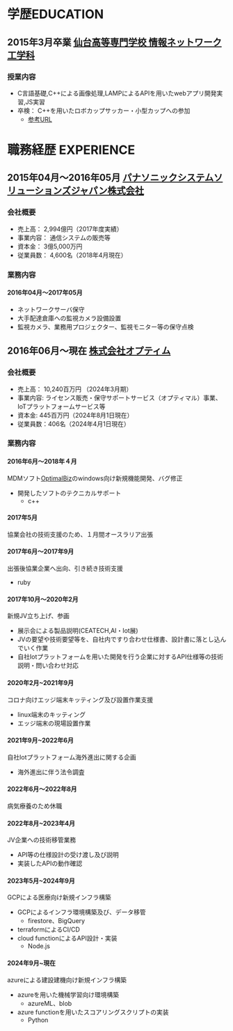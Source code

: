 # 学歴EDUCATION
## 2015年3月卒業   [仙台高等専門学校 情報ネットワーク工学科](https://www.sendai-nct.ac.jp/)
### 授業内容
  * C言語基礎,C++による画像処理,LAMPによるAPIを用いたwebアプリ開発実習,JS実習
  * 卒検： C++を用いたロボカップサッカー・小型カップへの参加
    * [参考URL](https://www.youtube.com/watch?v=mKflWij246I)
 
# 職務経歴 EXPERIENCE
## 2015年04月〜2016年05月   [パナソニックシステムソリューションズジャパン株式会社](https://www.panasonic.com/jp/company/pssj/company.html)
### 会社概要
  * 売上高： 2,994億円（2017年度実績）  
  * 事業内容： 通信システムの販売等  
  * 資本金： 3億5,000万円  
  * 従業員数： 4,600名（2018年4月現在）  

### 業務内容
#### 2016年04月〜2017年05月
  * ネットワークサーバ保守
  * 大手配達倉庫への監視カメラ設備設置
  * 監視カメラ、業務用プロジェクター、監視モニター等の保守点検

## 2016年06月〜現在   [株式会社オプティム](https://www.optim.co.jp/corporate/information)

### 会社概要
  * 売上高： 10,240百万円 （2024年3月期）
  * 事業内容: ライセンス販売・保守サポートサービス（オプティマル）事業、IoTプラットフォームサービス等
  * 資本金: 445百万円（2024年8月1日現在）
  * 従業員数：406名（2024年4月1日現在）
 
### 業務内容
#### 2016年6月〜2018年４月
MDMソフト[OptimalBiz](https://www.optimalbiz.jp/)のwindows向け新規機能開発、バグ修正
  * 開発したソフトのテクニカルサポート
    * c++

#### 2017年5月
協業会社の技術支援のため、１月間オースラリア出張

#### 2017年6月〜2017年9月
出張後協業企業へ出向、引き続き技術支援
  * ruby

#### 2017年10月〜2020年2月
新規JV立ち上げ、参画
  * 展示会による製品説明(CEATECH,AI・Iot展)
  * JVの要望や技術要望等を、自社内ですり合わせ仕様書、設計書に落とし込んでいく作業
  * 自社Iotプラットフォームを用いた開発を行う企業に対するAPI仕様等の技術説明・問い合わせ対応

#### 2020年2月~2021年9月
コロナ向けエッジ端末キッティング及び設置作業支援
  * linux端末のキッティング
  * エッジ端末の現場設置作業

#### 2021年9月~2022年6月
自社Iotプラットフォーム海外進出に関する企画
  * 海外進出に伴う法令調査

#### 2022年6月～2022年8月　
病気療養のため休職

#### 2022年8月~2023年4月
JV企業への技術移管業務
  * API等の仕様設計の受け渡し及び説明
  * 実装したAPIの動作確認

#### 2023年5月~2024年9月
GCPによる医療向け新規インフラ構築
  * GCPによるインフラ環境構築及び、データ移管
    * firestore、BigQuery
  * terraformによるCI/CD
  * cloud functionによるAPI設計・実装
    * Node.js

 #### 2024年9月~現在
azureによる建設建機向け新規インフラ構築
  * azureを用いた機械学習向け環境構築
    * azureML、blob
  * azure functionを用いたスコアリングスクリプトの実装
    * Python
